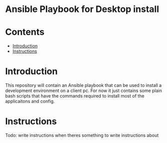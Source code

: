 # Ansible Playbook for Desktop install

# Contents

- [Introduction](#introduction)
- [Instructions](#instructions)


# Introduction

This repository will contain an Ansible playbook that can be used to install a development environment on a client pc. For now it just contains some plain bash scripts that have the commands required to install most of the applicaitons and config.

# Instructions

Todo: write instructions when theres something to write instructions about
